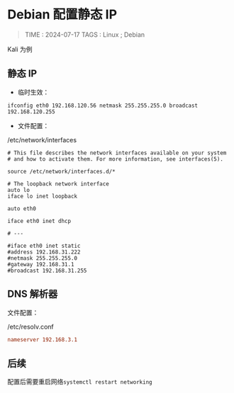 # Debian 配置静态 IP

> TIME : 2024-07-17
> TAGS : Linux ; Debian

Kali 为例

## 静态 IP

- 临时生效：

`ifconfig eth0 192.168.120.56 netmask 255.255.255.0 broadcast 192.168.120.255`

- 文件配置：

/etc/network/interfaces

```interfaces
# This file describes the network interfaces available on your system
# and how to activate them. For more information, see interfaces(5).

source /etc/network/interfaces.d/*

# The loopback network interface
auto lo
iface lo inet loopback

auto eth0

iface eth0 inet dhcp

# ---

#iface eth0 inet static
#address 192.168.31.222
#netmask 255.255.255.0
#gateway 192.168.31.1
#broadcast 192.168.31.255
```

## DNS 解析器

文件配置：

/etc/resolv.conf

```conf
nameserver 192.168.3.1
```

## 后续

配置后需要重启网络`systemctl restart networking`
